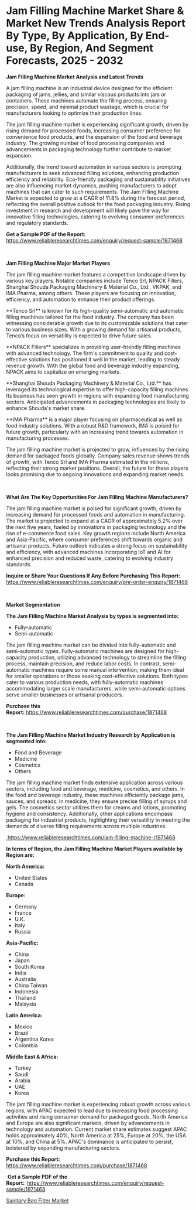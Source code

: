 <p><h1>Jam Filling Machine Market Share & Market New Trends Analysis Report By Type, By Application, By End-use, By Region, And Segment Forecasts, 2025 - 2032</h1></p><p><strong>Jam Filling Machine Market Analysis and Latest Trends</strong></p>
<p><p>A jam filling machine is an industrial device designed for the efficient packaging of jams, jellies, and similar viscous products into jars or containers. These machines automate the filling process, ensuring precision, speed, and minimal product wastage, which is crucial for manufacturers looking to optimize their production lines. </p><p>The jam filling machine market is experiencing significant growth, driven by rising demand for processed foods, increasing consumer preference for convenience food products, and the expansion of the food and beverage industry. The growing number of food processing companies and advancements in packaging technology further contribute to market expansion. </p><p>Additionally, the trend toward automation in various sectors is prompting manufacturers to seek advanced filling solutions, enhancing production efficiency and reliability. Eco-friendly packaging and sustainability initiatives are also influencing market dynamics, pushing manufacturers to adopt machines that can cater to such requirements. The Jam Filling Machine Market is expected to grow at a CAGR of 11.8% during the forecast period, reflecting the overall positive outlook for the food packaging industry. Rising investment in research and development will likely pave the way for innovative filling technologies, catering to evolving consumer preferences and regulatory standards.</p></p>
<p><strong>Get a Sample PDF of the Report:&nbsp;</strong> <a href="https://www.reliableresearchtimes.com/enquiry/request-sample/1871468?utm_campaign=2753&utm_medium=2&utm_source=Github&utm_content=ia&utm_term=23022025&utm_id=jam-filling-machine">https://www.reliableresearchtimes.com/enquiry/request-sample/1871468</a></p>
<p>&nbsp;</p>
<p><strong>Jam Filling Machine Major Market Players</strong></p>
<p><p>The jam filling machine market features a competitive landscape driven by various key players. Notable companies include Tenco Srl, NPACK Fillers, Shanghai Shouda Packaging Machinery & Material Co., Ltd., VKPAK, and IMA Pharma, among others. These players are focusing on innovation, efficiency, and automation to enhance their product offerings.</p><p>**Tenco Srl** is known for its high-quality semi-automatic and automatic filling machines tailored for the food industry. The company has been witnessing considerable growth due to its customizable solutions that cater to various business sizes. With a growing demand for artisanal products, Tenco’s focus on versatility is expected to drive future sales.</p><p>**NPACK Fillers** specializes in providing user-friendly filling machines with advanced technology. The firm's commitment to quality and cost-effective solutions has positioned it well in the market, leading to steady revenue growth. With the global food and beverage industry expanding, NPACK aims to capitalize on emerging markets.</p><p>**Shanghai Shouda Packaging Machinery & Material Co., Ltd.** has leveraged its technological expertise to offer high-capacity filling machines. Its business has seen growth in regions with expanding food manufacturing sectors. Anticipated advancements in packaging technologies are likely to enhance Shouda's market share.</p><p>**IMA Pharma** is a major player focusing on pharmaceutical as well as food industry solutions. With a robust R&D framework, IMA is poised for future growth, particularly with an increasing trend towards automation in manufacturing processes.</p><p>The jam filling machine market is projected to grow, influenced by the rising demand for packaged foods globally. Company sales revenue shows trends of growth, with Tenco Srl and IMA Pharma estimated in the millions, reflecting their strong market positions. Overall, the future for these players looks promising due to ongoing innovations and expanding market needs.</p></p>
<p>&nbsp;</p>
<p><strong>What Are The Key Opportunities For Jam Filling Machine Manufacturers?</strong></p>
<p><p>The jam filling machine market is poised for significant growth, driven by increasing demand for processed foods and automation in manufacturing. The market is projected to expand at a CAGR of approximately 5.2% over the next five years, fueled by innovations in packaging technology and the rise of e-commerce food sales. Key growth regions include North America and Asia-Pacific, where consumer preferences shift towards organic and artisanal products. Future outlook indicates a strong focus on sustainability and efficiency, with advanced machines incorporating IoT and AI for enhanced precision and reduced waste, catering to evolving industry standards.</p></p>
<p><strong>Inquire or Share Your Questions If Any Before Purchasing This Report:</strong> <a href="https://www.reliableresearchtimes.com/enquiry/pre-order-enquiry/1871468?utm_campaign=2753&utm_medium=2&utm_source=Github&utm_content=ia&utm_term=23022025&utm_id=jam-filling-machine">https://www.reliableresearchtimes.com/enquiry/pre-order-enquiry/1871468</a></p>
<p>&nbsp;</p>
<p><strong>Market Segmentation</strong></p>
<p><strong>The Jam Filling Machine Market Analysis by types is segmented into:</strong></p>
<p><ul><li>Fully-automatic</li><li>Semi-automatic</li></ul></p>
<p><p>The jam filling machine market can be divided into fully-automatic and semi-automatic types. Fully-automatic machines are designed for high-capacity production, utilizing advanced technology to streamline the filling process, maintain precision, and reduce labor costs. In contrast, semi-automatic machines require some manual intervention, making them ideal for smaller operations or those seeking cost-effective solutions. Both types cater to various production needs, with fully-automatic machines accommodating larger scale manufacturers, while semi-automatic options serve smaller businesses or artisanal producers.</p></p>
<p><strong>Purchase this Report:&nbsp;</strong><a href="https://www.reliableresearchtimes.com/purchase/1871468?utm_campaign=2753&utm_medium=2&utm_source=Github&utm_content=ia&utm_term=23022025&utm_id=jam-filling-machine">https://www.reliableresearchtimes.com/purchase/1871468</a></p>
<p>&nbsp;</p>
<p><strong>The Jam Filling Machine Market Industry Research by Application is segmented into:</strong></p>
<p><ul><li>Food and Beverage</li><li>Medicine</li><li>Cosmetics</li><li>Others</li></ul></p>
<p><p>The jam filling machine market finds extensive application across various sectors, including food and beverage, medicine, cosmetics, and others. In the food and beverage industry, these machines efficiently package jams, sauces, and spreads. In medicine, they ensure precise filling of syrups and gels. The cosmetics sector utilizes them for creams and lotions, promoting hygiene and consistency. Additionally, other applications encompass packaging for industrial products, highlighting their versatility in meeting the demands of diverse filling requirements across multiple industries.</p></p>
<p><a href="https://www.reliableresearchtimes.com/jam-filling-machine-r1871468?utm_campaign=2753&utm_medium=2&utm_source=Github&utm_content=ia&utm_term=23022025&utm_id=jam-filling-machine">&nbsp;https://www.reliableresearchtimes.com/jam-filling-machine-r1871468</a></p>
<p><strong>In terms of Region, the Jam Filling Machine Market Players available by Region are:</strong></p>
<p>
    <p> <strong> North America: </strong>
        <ul>
            <li>United States</li>
            <li>Canada</li>
        </ul>
        </p> 
    <p> <strong> Europe: </strong>
        <ul>
            <li>Germany</li>
            <li>France</li>
            <li>U.K.</li>
            <li>Italy</li>
            <li>Russia</li>
        </ul>
        </p> 
    <p> <strong> Asia-Pacific: </strong>
        <ul>
            <li>China</li>
            <li>Japan</li>
            <li>South Korea</li>
            <li>India</li>
            <li>Australia</li>
            <li>China Taiwan</li>
            <li>Indonesia</li>
            <li>Thailand</li>
            <li>Malaysia</li>
        </ul>
        </p> 
    <p> <strong> Latin America: </strong>
        <ul>
            <li>Mexico</li>
            <li>Brazil</li>
            <li>Argentina Korea</li>
            <li>Colombia</li>
        </ul>
        </p> 
    <p> <strong> Middle East & Africa: </strong>
        <ul>
            <li>Turkey</li>
            <li>Saudi</li>
            <li>Arabia</li>
            <li>UAE</li>
            <li>Korea</li>
        </ul>
    </p>
    </p>
<p><p>The jam filling machine market is experiencing robust growth across various regions, with APAC expected to lead due to increasing food processing activities and rising consumer demand for packaged goods. North America and Europe are also significant markets, driven by advancements in technology and automation. Current market share estimates suggest APAC holds approximately 40%, North America at 25%, Europe at 20%, the USA at 10%, and China at 5%. APAC's dominance is anticipated to persist, bolstered by expanding manufacturing sectors.</p></p>
<p><strong>Purchase this Report: </strong><a href="https://www.reliableresearchtimes.com/purchase/1871468?utm_campaign=2753&utm_medium=2&utm_source=Github&utm_content=ia&utm_term=23022025&utm_id=jam-filling-machine">https://www.reliableresearchtimes.com/purchase/1871468</a></p>
<p>&nbsp;<strong>Get a Sample PDF of the Report:&nbsp;&nbsp;</strong><a href="https://www.reliableresearchtimes.com/enquiry/request-sample/1871468?utm_campaign=2753&utm_medium=2&utm_source=Github&utm_content=ia&utm_term=23022025&utm_id=jam-filling-machine">https://www.reliableresearchtimes.com/enquiry/request-sample/1871468</a></p>
<p><strong></strong></p>
<p><p><a href="https://github.com/mriwacraane/Market-Research-Report-List-1/blob/main/sanitary-bag-filter-market.md?utm_campaign=2753&utm_medium=2&utm_source=Github&utm_content=ia&utm_term=23022025&utm_id=jam-filling-machine">Sanitary Bag Filter Market</a></p></p>